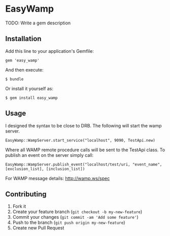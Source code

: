 # EasyWamp

TODO: Write a gem description

## Installation

Add this line to your application's Gemfile:

    gem 'easy_wamp'

And then execute:

    $ bundle

Or install it yourself as:

    $ gem install easy_wamp

## Usage

I designed the syntax to be close to DRB.  The following will start the wamp server.

    EasyWamp::WampServer.start_service("localhost", 9090, TestApi.new)
    
Where all WAMP remote procedure calls will be sent to the TestApi class.  To publish an event on the server simply call:

    EasyWamp::WampServer.publish_event("localhost/test/uri, "event_name", [exclusion_list], [inclusion_list])
    
For WAMP message details: http://wamp.ws/spec

## Contributing

1. Fork it
2. Create your feature branch (`git checkout -b my-new-feature`)
3. Commit your changes (`git commit -am 'Add some feature'`)
4. Push to the branch (`git push origin my-new-feature`)
5. Create new Pull Request
